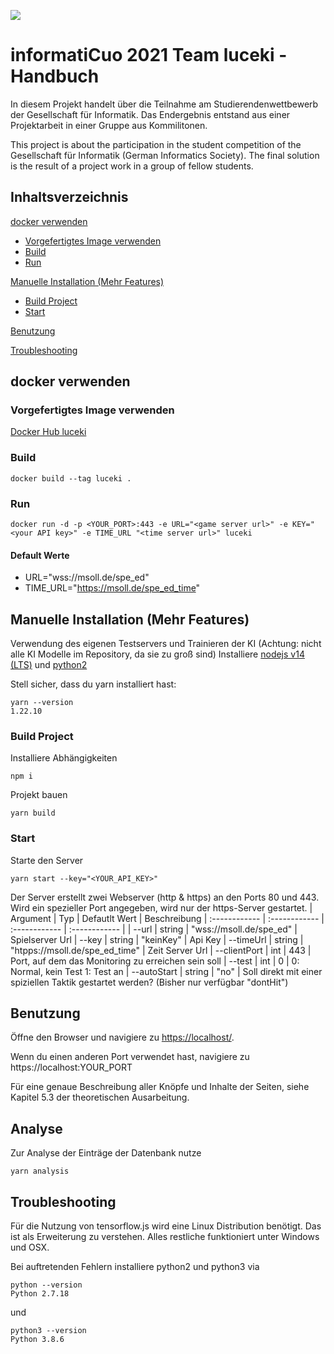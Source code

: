 ![](https://raw.githubusercontent.com/maxluetkemeyer/informatiCup-2021-luceki/main/monitoring/img/logo.png)
# informatiCuo 2021 Team luceki - Handbuch
In diesem Projekt handelt über die Teilnahme am Studierendenwettbewerb der Gesellschaft für Informatik. Das Endergebnis entstand aus einer Projektarbeit in einer Gruppe aus Kommilitonen.

This project is about the participation in the student competition of the Gesellschaft für Informatik (German Informatics Society). The final solution is the result of a project work in a group of fellow students.
## Inhaltsverzeichnis
[docker verwenden](#docker-verwenden)
* [Vorgefertigtes Image verwenden](#vorgefertigtes-image-verwenden)
* [Build](#build)
* [Run](#run)

[Manuelle Installation (Mehr Features)](#Manuelle-Installation-(Mehr-Features))
* [Build Project](#build-project)
* [Start](#start)

[Benutzung](#benutzung)

[Troubleshooting](#troubleshooting)

## docker verwenden
### Vorgefertigtes Image verwenden

[Docker Hub luceki](https://hub.docker.com/repository/docker/maxluetkemeyer/luceki)

### Build
```
docker build --tag luceki .
```

### Run
```
docker run -d -p <YOUR_PORT>:443 -e URL="<game server url>" -e KEY="<your API key>" -e TIME_URL "<time server url>" luceki
```

#### Default Werte
* URL="wss://msoll.de/spe_ed"
* TIME_URL="https://msoll.de/spe_ed_time"


## Manuelle Installation (Mehr Features)
Verwendung des eigenen Testservers und Trainieren der KI (Achtung: nicht alle KI Modelle im Repository, da sie zu groß sind)
Installiere [nodejs v14 (LTS)](https://nodejs.org/en/download/) und [python2](https://www.python.org/downloads/)

Stell sicher, dass du yarn installiert hast:
```
yarn --version
1.22.10	
```

### Build Project
Installiere Abhängigkeiten
```
npm i
```
Projekt bauen
```
yarn build
```
### Start 
Starte den Server
```
yarn start --key="<YOUR_API_KEY>"
```

Der Server erstellt zwei Webserver (http & https) an den Ports 80 und 443. Wird ein spezieller Port angegeben, wird nur der https-Server gestartet.
| Argument  | Typ  |  Defautlt Wert  | Beschreibung
| :------------ | :------------ | :------------ | :------------ |
| --url  |  string | "wss://msoll.de/spe_ed"  | Spielserver Url
| --key  | string  | "keinKey"  | Api Key
| --timeUrl  | string  | "htpps://msoll.de/spe_ed_time"  | Zeit Server Url
| --clientPort  | int  | 443  | Port, auf dem das Monitoring zu erreichen sein soll
| --test  | int  | 0  | 0: Normal, kein Test 1: Test an
| --autoStart  | string  | "no"  | Soll direkt mit einer spiziellen Taktik gestartet werden? (Bisher nur verfügbar "dontHit")


## Benutzung
Öffne den Browser und navigiere zu [https://localhost/](https://localhost/).

Wenn du einen anderen Port verwendet hast, navigiere zu https://localhost:YOUR_PORT

Für eine genaue Beschreibung aller Knöpfe und Inhalte der Seiten, siehe Kapitel 5.3 der theoretischen Ausarbeitung.

## Analyse 

Zur Analyse der Einträge der Datenbank nutze
```
yarn analysis
```
## Troubleshooting
Für die Nutzung von tensorflow.js wird eine Linux Distribution benötigt. Das ist als Erweiterung zu verstehen. Alles restliche funktioniert unter Windows und OSX. 

Bei auftretenden Fehlern installiere python2 und python3 via
```
python --version
Python 2.7.18
```
und
```
python3 --version
Python 3.8.6
```
